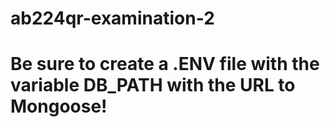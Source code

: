 # ab224qr-examination-2

# Be sure to create a .ENV file with the variable DB_PATH with the URL to Mongoose!